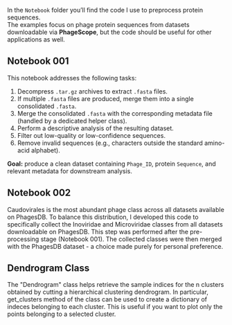In the `Notebook` folder you’ll find the code I use to preprocess protein sequences.  
The examples focus on phage protein sequences from datasets downloadable via **PhageScope**, but the code should be useful for other applications as well.

## Notebook 001
This notebook addresses the following tasks:

1. Decompress `.tar.gz` archives to extract `.fasta` files.  
2. If multiple `.fasta` files are produced, merge them into a single consolidated `.fasta`.  
3. Merge the consolidated `.fasta` with the corresponding metadata file (handled by a dedicated helper class).  
4. Perform a descriptive analysis of the resulting dataset.  
5. Filter out low-quality or low-confidence sequences.  
6. Remove invalid sequences (e.g., characters outside the standard amino-acid alphabet).

**Goal:** produce a clean dataset containing `Phage_ID`, protein `Sequence`, and relevant metadata for downstream analysis.

## Notebook 002
Caudovirales is the most abundant phage class across all datasets available on PhagesDB. To balance this distribution, I developed this code to specifically collect the Inoviridae and Microviridae classes from all datasets downloadable on PhagesDB. This step was performed after the pre-processing stage (Notebook 001). The collected classes were then merged with the PhagesDB dataset - a choice made purely for personal preference.

## Dendrogram Class
The "Dendrogram" class helps retrieve the sample indices for the n clusters obtained by cutting a hierarchical clustering dendrogram. In particular, get_clusters method of the class can be used to create a dictionary of indeces belonging to each cluster. This is useful if you want to plot only the points belonging to a selected cluster.
